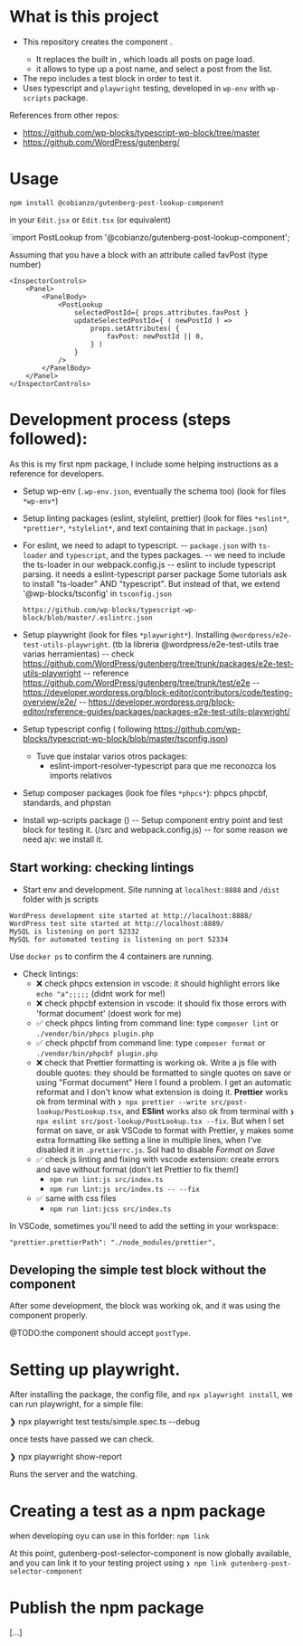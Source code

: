 # What is this project

-   This repository creates the component <PostLookup>.
    -   It replaces the built in <ComboboxControl>, which loads all posts on page load.
    -   it allows to type up a post name, and select a post from the list.
-   The repo includes a test block in order to test it.
-   Uses typescript and `playwright` testing, developed in `wp-env` with `wp-scripts` package.

References from other repos:

-   https://github.com/wp-blocks/typescript-wp-block/tree/master
-   https://github.com/WordPress/gutenberg/

# Usage

`npm install @cobianzo/gutenberg-post-lookup-component`

in your `Edit.jsx` or `Edit.tsx` (or equivalent)

`import PostLookup from '@cobianzo/gutenberg-post-lookup-component';

Assuming that you have a block with an attribute called favPost (type number)

```
<InspectorControls>
    <Panel>
        <PanelBody>
            <PostLookup
                selectedPostId={ props.attributes.favPost }
                updateSelectedPostId={ ( newPostId ) =>
                    props.setAttributes( {
                        favPost: newPostId || 0,
                    } )
                }
            />
        </PanelBody>
    </Panel>
</InspectorControls>
```

# Development process (steps followed):

As this is my first npm package, I include some helping instructions as a reference for developers.

-   Setup wp-env (`.wp-env.json`, eventually the schema too) (look for files `*wp-env*`)
-   Setup linting packages (eslint, stylelint, prettier) (look for files `*eslint*`, `*prettier*`, `*stylelint*`, and text containing that in `package.json`)
-   For eslint, we need to adapt to typescript.
    -- `package.json` with `ts-loader` and `typescript`, and the types packages.
    -- we need to include the ts-loader in our webpack.config.js
    -- eslint to include typescript parsing. it needs a eslint-typescript parser package
    Some tutorials ask to install "ts-loader" AND "typescript". But instead of that, we extend '@wp-blocks/tsconfig' in `tsconfig.json`

        https://github.com/wp-blocks/typescript-wp-block/blob/master/.eslintrc.json

-   Setup playwright (look for files `*playwright*`). Installing `@wordpress/e2e-test-utils-playwright`. (tb la libreria @wordpress/e2e-test-utils trae varias herramientas)
    -- check https://github.com/WordPress/gutenberg/tree/trunk/packages/e2e-test-utils-playwright
    -- reference https://github.com/WordPress/gutenberg/tree/trunk/test/e2e
    -- https://developer.wordpress.org/block-editor/contributors/code/testing-overview/e2e/
    -- https://developer.wordpress.org/block-editor/reference-guides/packages/packages-e2e-test-utils-playwright/

-   Setup typescript config ( following https://github.com/wp-blocks/typescript-wp-block/blob/master/tsconfig.json)

    -   Tuve que instalar varios otros packages:
        -   eslint-import-resolver-typescript para que me reconozca los imports relativos

-   Setup composer packages (look foe files `*phpcs*`): phpcs phpcbf, standards, and phpstan
-   Install wp-scripts package ()
    -- Setup component entry point and test block for testing it. (/src and webpack.config.js)
    -- for some reason we need ajv: we install it.

## Start working: checking lintings

-   Start env and development. Site running at `localhost:8888` and `/dist` folder with js scripts

```
WordPress development site started at http://localhost:8888/
WordPress test site started at http://localhost:8889/
MySQL is listening on port 52332
MySQL for automated testing is listening on port 52334
```

Use `docker ps` to confirm the 4 containers are running.

-   Check lintings:
    -   ❌ check phpcs extension in vscode: it should highlight errors like `echo "a";;;;;` (didnt work for me!)
    -   ❌ check phpcbf extension in vscode: it should fix those errors with 'format document' (doest work for me)
    -   ✅ check phpcs linting from command line: type `composer lint` or `./vendor/bin/phpcs plugin.php`
    -   ✅ check phpcbf from command line: type `composer format` or `./vendor/bin/phpcbf plugin.php`
    -   ❌ check that Prettier formatting is working ok. Write a js file with double quotes: they should be formatted to single quotes on save or using "Format document"
        Here I found a problem. I get an automatic reformat and I don't know what extension is doing it. **Prettier** works ok from terminal with `❯ npx prettier --write src/post-lookup/PostLookup.tsx`, and **ESlint** works also ok from terminal with `❯ npx eslint src/post-lookup/PostLookup.tsx --fix`. But when I set format on save, or ask VSCode to format with Prettier, y makes some extra formatting like setting a line in multiple lines, when I've disabled it in `.prettierrc.js`. SoI had to disable _Format on Save_
    -   ✅ check js linting and fixing with vscode extension: create errors and save without format (don't let Prettier to fix them!)
        -   `npm run lint:js src/index.ts`
        -   `npm run lint:js src/index.ts -- --fix`
    -   ✅ same with css files
        -   `npm run lint:jcss src/index.ts`

In VSCode, sometimes you'll need to add the setting in your workspace:

`"prettier.prettierPath": "./node_modules/prettier",`

## Developing the simple test block without the component

After some development, the block was working ok, and it was using the
component properly.

@TODO:the component should accept `postType`.

# Setting up playwright.

After installing the package, the config file, and `npx playwright install`, we can run playwright, for a simple file:

❯ npx playwright test tests/simple.spec.ts --debug

once tests have passed we can check.

❯ npx playwright show-report

Runs the server and the watching.

# Creating a test as a npm package

when developing oyu can use in this forlder:
`npm link`

At this point, gutenberg-post-selector-component is now globally available, and you can link it to your testing project using `❯ npm link gutenberg-post-selector-component`

# Publish the npm package

[...]
